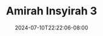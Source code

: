 --- 
title: "Amirah Insyirah  3"
description: "nonton  video bokep Amirah Insyirah  3 full full vidio terbaru"
date: 2024-07-10T22:22:06-08:00
file_code: "elidir7ikp5x"
draft: false
cover: "muazlarnvsfjvb55.jpg"
tags: ["Amirah", "Insyirah", "bokep-indo", "bokep-viral", "bokep-ig"]
length: 227
fld_id: "1483924"
foldername: "Amirah insyirah"
categories: ["Amirah insyirah"]
views: 0
---